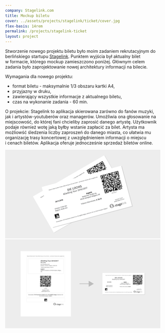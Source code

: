 ```yaml
---
company: Stagelink.com
title: Mockup biletu
cover: ../assets/projects/stagelink/ticket/cover.jpg
flex-basis: 14rem
permalink: /projects/stagelink-ticket
layout: project
---
```





<p>Stworzenie nowego projektu biletu było moim zadaniem rekrutacyjnym do berlińskiego startupu <a href="https://stagelink.com">Stagelink</a>. Punktem wyjścia był aktualny bilet w&nbsp;formacie, którego mockup zamieszczono poniżej. Głównym celem zadania było zaprojektowanie nowej architektury informacji na bilecie.</p>

<p>Wymagania dla nowego projektu:</p>
<ul class="req">
	<li>format biletu - maksymalnie 1/3 obszaru kartki A4,</li>
	<li>przyjazny w&nbsp;druku,</li>
	<li>zawierający wszystkie informacje z&nbsp;aktualnego biletu,</li>
	<li>czas na wykonanie zadania - 60 min.</li>
</ul>
		
		
<p>O projekcie: Stagelink to aplikacja skierowana zarówno do fanów muzyki, jak i&nbsp;artystów-youtuberów oraz managerów. 
Umożliwia ona głosowanie na miejscowość, do której fani chcieliby zaprosić danego artystę. Użytkownik podaje również wotę jaką byłby wstanie zapłacić za bilet. Artysta ma możliowść śledzenia liczby zaproszeń do danego miasta, co ułatwia mu organizację trasy koncertowej z&nbsp;uwzględnieniem informacji o&nbsp;miejscu i&nbsp;cenach biletów. Aplikacja oferuje jednocześnie sprzedaż biletów online.</p>


<div class="project-image">
	<img src="../assets/projects/stagelink/ticket/1.png" />
</div>
<div class="project-image">
	<img src="../assets/projects/stagelink/ticket/2.png" />
</div>
